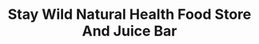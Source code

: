 ---
title: "Stay Wild Natural Health Food Store And Juice Bar"
url: /pemberton/stay-wild-natural-health-food-store-and-juice-bar/
shop: health food
---